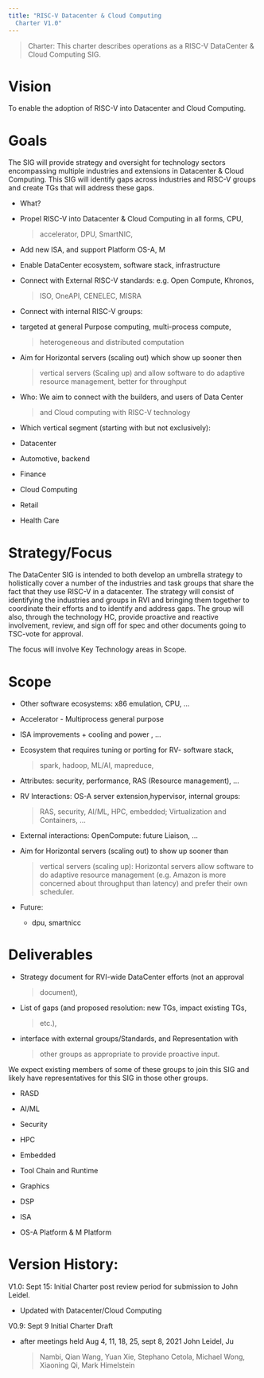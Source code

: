```yaml
---
title: "RISC-V Datacenter & Cloud Computing
  Charter V1.0"
---
```


> Charter: This charter describes operations as a RISC-V DataCenter &
> Cloud Computing SIG.

# Vision

To enable the adoption of RISC-V into Datacenter and Cloud Computing.

# Goals 

The SIG will provide strategy and oversight for technology sectors
encompassing multiple industries and extensions in Datacenter & Cloud
Computing. This SIG will identify gaps across industries and RISC-V
groups and create TGs that will address these gaps.

-   What?

-   Propel RISC-V into Datacenter & Cloud Computing in all forms, CPU,
    > accelerator, DPU, SmartNIC,

-   Add new ISA, and support Platform OS-A, M

-   Enable DataCenter ecosystem, software stack, infrastructure

-   Connect with External RISC-V standards: e.g. Open Compute, Khronos,
    > ISO, OneAPI, CENELEC, MISRA

-   Connect with internal RISC-V groups:

-   targeted at general Purpose computing, multi-process compute,
    > heterogeneous and distributed computation

-   Aim for Horizontal servers (scaling out) which show up sooner then
    > vertical servers (Scaling up) and allow software to do adaptive
    > resource management, better for throughput

-   Who: We aim to connect with the builders, and users of Data Center
    > and Cloud computing with RISC-V technology

-   Which vertical segment (starting with but not exclusively):

-   Datacenter

-   Automotive, backend

-   Finance

-   Cloud Computing

-   Retail

-   Health Care

# Strategy/Focus 

The DataCenter SIG is intended to both develop an umbrella strategy to
holistically cover a number of the industries and task groups that share
the fact that they use RISC-V in a datacenter. The strategy will consist
of identifying the industries and groups in RVI and bringing them
together to coordinate their efforts and to identify and address gaps.
The group will also, through the technology HC, provide proactive and
reactive involvement, review, and sign off for spec and other documents
going to TSC-vote for approval.

The focus will involve Key Technology areas in Scope.

# Scope 

-   Other software ecosystems: x86 emulation, CPU, \...

-   Accelerator - Multiprocess general purpose

-   ISA improvements + cooling and power , \...

-   Ecosystem that requires tuning or porting for RV- software stack,
    > spark, hadoop, ML/AI, mapreduce,

-   Attributes: security, performance, RAS (Resource management), \...

-   RV Interactions: OS-A server extension,hypervisor, internal groups:
    > RAS, security, AI/ML, HPC, embedded; Virtualization and
    > Containers, \...

-   External interactions: OpenCompute: future Liaison, ...

-   Aim for Horizontal servers (scaling out) to show up sooner than
    > vertical servers (scaling up): Horizontal servers allow software
    > to do adaptive resource management (e.g. Amazon is more concerned
    > about throughput than latency) and prefer their own scheduler.

-   Future:

    -   dpu, smartnicc

# Deliverables

-   Strategy document for RVI-wide DataCenter efforts (not an approval
    > document),

-   List of gaps (and proposed resolution: new TGs, impact existing TGs,
    > etc.),

-   interface with external groups/Standards, and Representation with
    > other groups as appropriate to provide proactive input.

We expect existing members of some of these groups to join this SIG and
likely have representatives for this SIG in those other groups.

-   RASD

-   AI/ML

-   Security

-   HPC

-   Embedded

-   Tool Chain and Runtime

-   Graphics

-   DSP

-   ISA

-   OS-A Platform & M Platform

# Version History:

V1.0: Sept 15: Initial Charter post review period for submission to John
Leidel.

-   Updated with Datacenter/Cloud Computing

V0.9: Sept 9 Initial Charter Draft

-   after meetings held Aug 4, 11, 18, 25, sept 8, 2021 John Leidel, Ju
    > Nambi, Qian Wang, Yuan Xie, Stephano Cetola, Michael Wong,
    > Xiaoning Qi, Mark Himelstein
